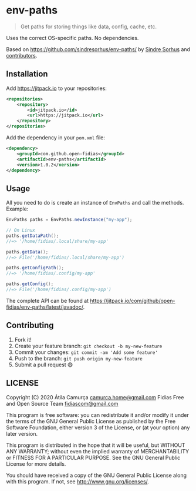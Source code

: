 # env-paths

> Get paths for storing things like data, config, cache, etc.

Uses the correct OS-specific paths. No dependencies.

Based on <https://github.com/sindresorhus/env-paths/>
by [Sindre Sorhus](https://github.com/sindresorhus) and [contributors](https://github.com/sindresorhus/env-paths/graphs/contributors).

## Installation

Add <https://jitpack.io> to your repositories:

```xml
<repositories>
    <repository>
        <id>jitpack.io</id>
        <url>https://jitpack.io</url>
    </repository>
</repositories>
```

Add the dependency in your `pom.xml` file:

```xml
<dependency>
    <groupId>com.github.open-fidias</groupId>
    <artifactId>env-paths</artifactId>
    <version>1.0.2</version>
</dependency>
```

## Usage

All you need to do is create an instance of `EnvPaths` and call the methods. Example:

```java
EnvPaths paths = EnvPaths.newInstance("my-app");

// On Linux
paths.getDataPath();
//=> '/home/fidias/.local/share/my-app'

paths.getData();
//=> File('/home/fidias/.local/share/my-app')

paths.getConfigPath();
//=> '/home/fidias/.config/my-app'

paths.getConfig();
//=> File('/home/fidias/.config/my-app')
```

The complete API can be found at <https://jitpack.io/com/github/open-fidias/env-paths/latest/javadoc/>.

## Contributing

1. Fork it!
2. Create your feature branch: `git checkout -b my-new-feature`
3. Commit your changes: `git commit -am 'Add some feature'`
4. Push to the branch: `git push origin my-new-feature`
5. Submit a pull request :smile:

## LICENSE

Copyright (C) 2020  Átila Camurça <camurca.home@gmail.com>
Fidias Free and Open Source Team <fidiascom@gmail.com>

This program is free software: you can redistribute it and/or modify
it under the terms of the GNU General Public License as published by
the Free Software Foundation, either version 3 of the License, or
(at your option) any later version.

This program is distributed in the hope that it will be useful,
but WITHOUT ANY WARRANTY; without even the implied warranty of
MERCHANTABILITY or FITNESS FOR A PARTICULAR PURPOSE.  See the
GNU General Public License for more details.

You should have received a copy of the GNU General Public License
along with this program.  If not, see <http://www.gnu.org/licenses/>.
